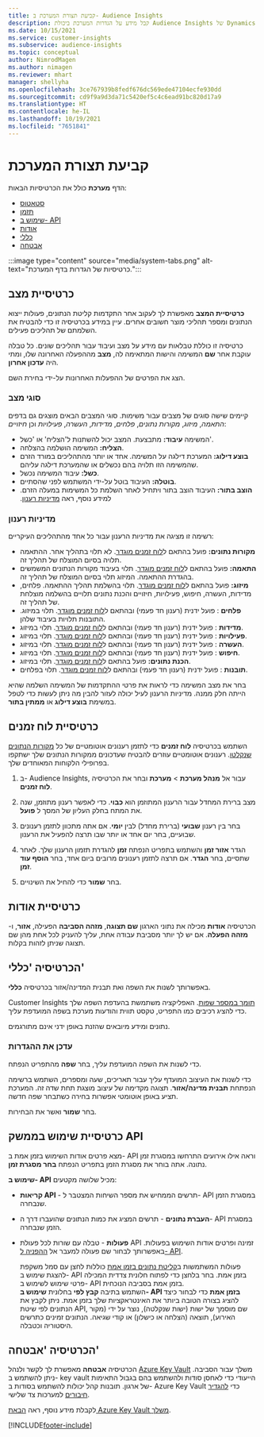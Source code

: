 ```yaml
---
title: קביעת תצורת המערכת ב- Audience Insights
description: קבל מידע על הגדרות המערכת ביכולת Audience Insights של Dynamics 365 Customer Insights.
ms.date: 10/15/2021
ms.service: customer-insights
ms.subservice: audience-insights
ms.topic: conceptual
author: NimrodMagen
ms.author: nimagen
ms.reviewer: mhart
manager: shellyha
ms.openlocfilehash: 3ce767939b8fedf676dc569ede47104ecfe930dd
ms.sourcegitcommit: cd9f9a9d3da71c5420ef5c4c6ead91bc820d17a9
ms.translationtype: HT
ms.contentlocale: he-IL
ms.lasthandoff: 10/19/2021
ms.locfileid: "7651841"
---
```

# <a name="system-configuration"></a>קביעת תצורת המערכת‫

הדף **מערכת** כולל את הכרטיסיות הבאות:
- [סטאטוס](#status-tab)
- [תזמן](#schedule-tab)
- [שימוש ב- API](#api-usage-tab)
- [אודות](#about-tab)
- [כללי](#general-tab)
- [אבטחה](#security-tab)

:::image type="content" source="media/system-tabs.png" alt-text="כרטיסיות של הגדרות בדף המערכת.":::

## <a name="status-tab"></a>כרטיסיית מצב

**כרטיסיית המצב** מאפשרת לך לעקוב אחר התקדמות קליטת הנתונים, פעולות ייצוא הנתונים ומספר תהליכי מוצר חשובים אחרים. עיין במידע בכרטיסיה זו כדי להבטיח את השלמתם של תהליכים פעילים.

כרטיסיה זו כוללת טבלאות עם מידע על מצב ועיבוד עבור תהליכים שונים. כל טבלה עוקבת אחר **שם** המשימה והישות המתאימה לה, **מצב** מההפעלה האחרונה שלו, ומתי היה **‏‫עדכון אחרון‬**.

הצג את הפרטים של ההפעלות האחרונות על-ידי בחירת השם.

### <a name="status-types"></a>סוגי מצב

קיימים שישה סוגים של מצבים עבור משימות. סוגי המצבים הבאים מוצגים גם בדפים *התאמה*, *מיזוג*, *מקורות נתונים*, *פלחים*, *מדידות*, *העשרה*, *פעילויות* וכן *חיזויים*:

- המשימה **עיבוד:** מתבצעת. המצב יכול להשתנות ל'הצליח' או 'כשל'.
- **הצליח:** המשימה הושלמה בהצלחה.
- **בוצע דילוג:** המערכת דילגה על המשימה. אחד או יותר מהתהליכים במורד הזרם שהמשימה הזו תלויה בהם נכשלים או שהמערכת דילגה עליהם.
- **כשל:** עיבוד המשימה נכשל.
- **בוטלה:** העיבוד בוטל על-ידי המשתמש לפני שהסתיים.
- **הוצב בתור:** העיבוד הוצב בתור ויתחיל לאחר השלמת כל המשימות במעלה הזרם. למידע נוסף, ראה [‏‫מדיניות רענון](#refresh-policies).

### <a name="refresh-policies"></a>מדיניות רענון

רשימה זו מציגה את מדיניות הרענון עבור כל אחד מהתהליכים העיקריים:

- **מקורות נתונים:** פועל בהתאם ל[לוח זמנים מוגדר](#schedule-tab). לא תלוי בתהליך אחר. ההתאמה תלויה בסיום המוצלח של תהליך זה.
- **התאמה:** פועל בהתאם ל[לוח זמנים מוגדר](#schedule-tab). תלוי בעיבוד מקורות הנתונים המשמשים בהגדרת ההתאמה. המיזוג תלוי בסיום המוצלח של תהליך זה.
- **מיזוג:** פועל בהתאם ל[לוח זמנים מוגדר](#schedule-tab). תלוי בהשלמת תהליך ההתאמה. פלחים, מדידות, העשרה, חיפוש, פעילויות, חיזויים והכנת נתונים תלויים בהשלמה מוצלחת של תהליך זה.
- **פלחים** : פועל ידנית (רענון חד פעמי) ובהתאם ל[לוח זמנים מוגדר](#schedule-tab). תלוי במיזוג. התובנות תלויות בעיבוד שלהן.
- **מדידות** : פועל ידנית (רענון חד פעמי) ובהתאם ל[לוח זמנים מוגדר](#schedule-tab). תלוי במיזוג.
- **פעילויות** : פועל ידנית (רענון חד פעמי) ובהתאם ל[לוח זמנים מוגדר](#schedule-tab). תלוי במיזוג.
- **העשרה** : פועל ידנית (רענון חד פעמי) ובהתאם ל[לוח זמנים מוגדר](#schedule-tab). תלוי במיזוג.
- **חיפוש** : פועל ידנית (רענון חד פעמי) ובהתאם ל[לוח זמנים מוגדר](#schedule-tab). תלוי במיזוג.
- **הכנת נתונים:** פועל בהתאם ל[לוח זמנים מוגדר](#schedule-tab). תלוי במיזוג.
- **תובנות** : פועל ידנית (רענון חד פעמי) ובהתאם ל[לוח זמנים מוגדר](#schedule-tab). תלוי בפלחים.

בחר את מצב המשימה כדי לראות את פרטי ההתקדמות של המשימה השלמה שהיא הייתה חלק ממנה. מדיניות הרענון לעיל יכולה לעזור להבין מה ניתן לעשות כדי לטפל במשימת **בוצע דילוג** או **ממתין בתור**.

## <a name="schedule-tab"></a>כרטיסיית לוח זמנים

השתמש בכרטיסיה **לוח זמנים** כדי לתזמן רענונים אוטומטיים של כל [מקורות הנתונים שנקלטו](data-sources.md). רענונים אוטומטיים עוזרים להבטיח שעדכונים ממקורות הנתונים שלך ישתקפו בפרופילי הלקוחות המאוחדים שלך.

1. ב- Audience Insights, עבור אל **מנהל מערכת** > **מערכת** ובחר את הכרטיסיה **לוח זמנים**.

2. מצב ברירת המחדל עבור הרענון המתוזמן הוא **כבוי**. כדי לאפשר רענון מתוזמן, שנה את המתח בחלק העליון של המסך ל **פועל**.

3. בחר בין רענון **שבועי** (ברירת מחדל) לבין **יומי**. אם אתה מתכוון לתזמן רענונים שבועיים, בחר יום אחד או יותר שבו תרצה להפעיל את הרענון.

4. הגדר **אזור זמן** והשתמש בתפריט הנפתח **זמן** להגדרת תזמון הרענון שלך. לאחר שתסיים, בחר **הגדר**. אם תרצה לתזמן רענונים מרובים ביום אחד, בחר **הוסף עוד זמן**.

5. בחר **שמור** כדי להחיל את השינויים.

## <a name="about-tab"></a>כרטיסיית אודות

הכרטיסיה **אודות** מכילה את נתוני הארגון **שם תצוגה**, **מזהה הסביבה** הפעילה, **אזור**, ו- **מזהה הפעלה**. אם יש לך יותר מסביבת עבודה אחת, עליך להעניק לכל אחת מהן שם תצוגה שניתן לזהות בקלות.

## <a name="general-tab"></a>הכרטיסיה 'כללי'

באפשרותך לשנות את השפה ואת תבנית המדינה/אזור בכרטיסיה **כללי**.

Customer Insights [תומך במספר שפות](/dynamics365/get-started/availability). האפליקציה משתמשת בהעדפת השפה שלך כדי להציג רכיבים כמו התפריט, טקסט תווית והודעות מערכת בשפה המועדפת עליך.

נתונים ומידע מיובאים שהזנת באופן ידני אינם מתורגמים.

### <a name="update-the-settings"></a>עדכן את ההגדרות

כדי לשנות את השפה המועדפת עליך, בחר **שפה** מהתפריט הנפתח.

כדי לשנות את העיצוב המועדף עליך עבור תאריכים, שעה ומספרים, השתמש ברשימה הנפתחת **תבנית מדינה/אזור**. תצוגה מקדימה של עיצוב מוצגת תחת שדה זה. המערכת תציע באופן אוטומטי אפשרות בחירה כשתבחר שפה חדשה.

בחר **שמור** ואשר את הבחירות.

## <a name="api-usage-tab"></a>כרטיסיית שימוש בממשק API

מצא פרטים אודות השימוש בזמן אמת ב- API וראה אילו אירועים התרחשו במסגרת זמן נתונה. אתה בוחר את מסגרת הזמן בתפריט הנפתח **בחר מסגרת זמן**. 

**שימוש ב- API** מכיל שלושה מקטעים: 
- **קריאות API** - תרשים הממחיש את מספר השיחות המצטבר ל- API במסגרת הזמן שנבחרה.

- **העברת נתונים** - תרשים המציג את כמות הנתונים שהועברו דרך ה- API במסגרת הזמן שנבחרה.

-  **פעולות** - טבלה עם שורות לכל פעולת API זמינה ופרטים אודות השימוש בפעולות. באפשרותך לבחור שם פעולה למעבר אל [ההפניה ל- API](https://developer.ci.ai.dynamics.com/api-details#api=CustomerInsights&operation=Get-all-instances).

   פעולות המשתמשות ב[קליטת נתונים בזמן אמת](real-time-data-ingestion.md) כוללות לחצן עם סמל משקפת להצגת שימוש ב- API בזמן אמת. בחר בלחצן כדי לפתוח חלונית צדדית המכילה פרטי שימוש לשימוש ב- API בזמן אמת בסביבה הנוכחית.   
   השתמש בתיבה **קבץ לפי** בחלונית **שימוש ב- API בזמן אמת** כדי לבחור כיצד להציג בצורה הטובה ביותר את האינטראקציות שלך בזמן אמת. ניתן לקבץ את הנתונים לפי שיטת API, שם מוסמך של ישות (ישות שנקלטה), נוצר על ידי (מקור האירוע), תוצאה (הצלחה או כישלון) או קודי שגיאה. הנתונים זמינים כתרשים היסטוריה וכטבלה.

## <a name="security-tab"></a>הכרטיסיה 'אבטחה'

הכרטיסיה **אבטחה** מאפשרת לך לקשר ולנהל [Azure Key Vault](/azure/key-vault/general/basic-concepts) משלך עבור הסביבה.
ניתן להשתמש ב- key vault הייעודי כדי לאחסן סודות ולהשתמש בהם בגבול התאימות של ארגון. תובנות קהל יכולות להשתמש בסודות ב- Azure Key Vault כדי [להגדיר חיבורים](connections.md) למערכות צד שלישי.

לקבלת מידע נוסף, ראה [הבאת Azure Key Vault משלך](use-azure-key-vault.md).


[!INCLUDE[footer-include](../includes/footer-banner.md)]
